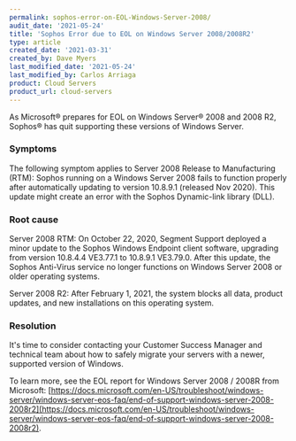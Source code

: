 ```yaml
---
permalink: sophos-error-on-EOL-Windows-Server-2008/
audit_date: '2021-05-24'
title: 'Sophos Error due to EOL on Windows Server 2008/2008R2'
type: article
created_date: '2021-03-31'
created_by: Dave Myers
last_modified_date: '2021-05-24'
last_modified_by: Carlos Arriaga
product: Cloud Servers
product_url: cloud-servers
---
```


As Microsoft&reg; prepares for EOL on Windows Server&reg; 2008 and 2008 R2, Sophos&reg; has quit
supporting these versions of Windows Server.

### Symptoms

The following symptom applies to Server 2008 Release to Manufacturing (RTM): Sophos running on a
Windows Server 2008 fails to function properly after automatically updating to version 10.8.9.1
(released Nov 2020). This update might create an error with the Sophos Dynamic-link library (DLL).

### Root cause

Server 2008 RTM: On October 22, 2020, Segment Support deployed a minor update to the Sophos
Windows Endpoint client software, upgrading from version 10.8.4.4 VE3.77.1 to 10.8.9.1 VE3.79.0.
After this update, the Sophos Anti-Virus service no longer functions on Windows Server 2008 or
older operating systems.

Server 2008 R2: After February 1, 2021, the system blocks all data, product updates, and new 
installations on this operating system.

### Resolution

It's time to consider contacting your Customer Success Manager and technical team about how to
safely migrate your servers with a newer, supported version of Windows.

To learn more, see the EOL report for Windows Server 2008 / 2008R from Microsoft:
[https://docs.microsoft.com/en-US/troubleshoot/windows-server/windows-server-eos-faq/end-of-support-windows-server-2008-2008r2](https://docs.microsoft.com/en-US/troubleshoot/windows-server/windows-server-eos-faq/end-of-support-windows-server-2008-2008r2).
